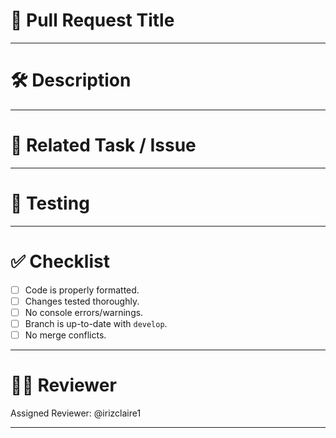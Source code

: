 # 📄 Pull Request Title
<!-- Example: Add Login Page UI and Functionality -->

---

# 🛠 Description
<!-- 
Describe WHAT you did and WHY.
Example:
- Implemented login page UI.
- Integrated Firebase Authentication.
- Added validation for email/password.
 -->

---

# 🔗 Related Task / Issue
<!-- 
Link tasks/issues here.
Example:
- Task: [Login Page Implementation](https://your-task-link.com)
- Issue: #123
 -->

---

# 🧪 Testing
<!-- 
Explain how you tested it.
Example:
- Tested login with valid/invalid credentials.
- Confirmed error messages and success flow.
 -->

---

# ✅ Checklist
- [ ] Code is properly formatted.
- [ ] Changes tested thoroughly.
- [ ] No console errors/warnings.
- [ ] Branch is up-to-date with `develop`.
- [ ] No merge conflicts.

---

# 👩‍💻 Reviewer
Assigned Reviewer: @irizclaire1

---
